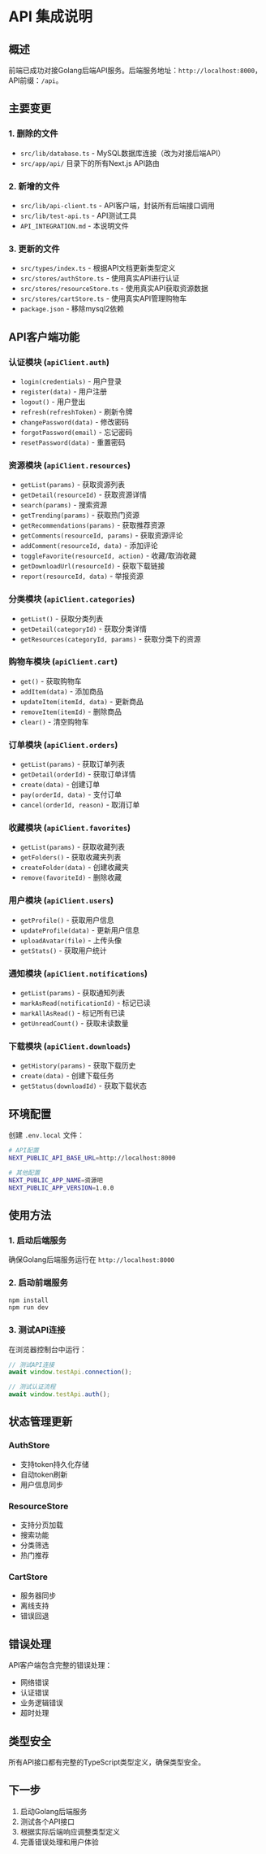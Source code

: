 # API 集成说明

## 概述

前端已成功对接Golang后端API服务。后端服务地址：`http://localhost:8000`，API前缀：`/api`。

## 主要变更

### 1. 删除的文件
- `src/lib/database.ts` - MySQL数据库连接（改为对接后端API）
- `src/app/api/` 目录下的所有Next.js API路由

### 2. 新增的文件
- `src/lib/api-client.ts` - API客户端，封装所有后端接口调用
- `src/lib/test-api.ts` - API测试工具
- `API_INTEGRATION.md` - 本说明文件

### 3. 更新的文件
- `src/types/index.ts` - 根据API文档更新类型定义
- `src/stores/authStore.ts` - 使用真实API进行认证
- `src/stores/resourceStore.ts` - 使用真实API获取资源数据
- `src/stores/cartStore.ts` - 使用真实API管理购物车
- `package.json` - 移除mysql2依赖

## API客户端功能

### 认证模块 (`apiClient.auth`)
- `login(credentials)` - 用户登录
- `register(data)` - 用户注册
- `logout()` - 用户登出
- `refresh(refreshToken)` - 刷新令牌
- `changePassword(data)` - 修改密码
- `forgotPassword(email)` - 忘记密码
- `resetPassword(data)` - 重置密码

### 资源模块 (`apiClient.resources`)
- `getList(params)` - 获取资源列表
- `getDetail(resourceId)` - 获取资源详情
- `search(params)` - 搜索资源
- `getTrending(params)` - 获取热门资源
- `getRecommendations(params)` - 获取推荐资源
- `getComments(resourceId, params)` - 获取资源评论
- `addComment(resourceId, data)` - 添加评论
- `toggleFavorite(resourceId, action)` - 收藏/取消收藏
- `getDownloadUrl(resourceId)` - 获取下载链接
- `report(resourceId, data)` - 举报资源

### 分类模块 (`apiClient.categories`)
- `getList()` - 获取分类列表
- `getDetail(categoryId)` - 获取分类详情
- `getResources(categoryId, params)` - 获取分类下的资源

### 购物车模块 (`apiClient.cart`)
- `get()` - 获取购物车
- `addItem(data)` - 添加商品
- `updateItem(itemId, data)` - 更新商品
- `removeItem(itemId)` - 删除商品
- `clear()` - 清空购物车

### 订单模块 (`apiClient.orders`)
- `getList(params)` - 获取订单列表
- `getDetail(orderId)` - 获取订单详情
- `create(data)` - 创建订单
- `pay(orderId, data)` - 支付订单
- `cancel(orderId, reason)` - 取消订单

### 收藏模块 (`apiClient.favorites`)
- `getList(params)` - 获取收藏列表
- `getFolders()` - 获取收藏夹列表
- `createFolder(data)` - 创建收藏夹
- `remove(favoriteId)` - 删除收藏

### 用户模块 (`apiClient.users`)
- `getProfile()` - 获取用户信息
- `updateProfile(data)` - 更新用户信息
- `uploadAvatar(file)` - 上传头像
- `getStats()` - 获取用户统计

### 通知模块 (`apiClient.notifications`)
- `getList(params)` - 获取通知列表
- `markAsRead(notificationId)` - 标记已读
- `markAllAsRead()` - 标记所有已读
- `getUnreadCount()` - 获取未读数量

### 下载模块 (`apiClient.downloads`)
- `getHistory(params)` - 获取下载历史
- `create(data)` - 创建下载任务
- `getStatus(downloadId)` - 获取下载状态

## 环境配置

创建 `.env.local` 文件：

```bash
# API配置
NEXT_PUBLIC_API_BASE_URL=http://localhost:8000

# 其他配置
NEXT_PUBLIC_APP_NAME=资源吧
NEXT_PUBLIC_APP_VERSION=1.0.0
```

## 使用方法

### 1. 启动后端服务
确保Golang后端服务运行在 `http://localhost:8000`

### 2. 启动前端服务
```bash
npm install
npm run dev
```

### 3. 测试API连接
在浏览器控制台中运行：
```javascript
// 测试API连接
await window.testApi.connection();

// 测试认证流程
await window.testApi.auth();
```

## 状态管理更新

### AuthStore
- 支持token持久化存储
- 自动token刷新
- 用户信息同步

### ResourceStore
- 支持分页加载
- 搜索功能
- 分类筛选
- 热门推荐

### CartStore
- 服务器同步
- 离线支持
- 错误回退

## 错误处理

API客户端包含完整的错误处理：
- 网络错误
- 认证错误
- 业务逻辑错误
- 超时处理

## 类型安全

所有API接口都有完整的TypeScript类型定义，确保类型安全。

## 下一步

1. 启动Golang后端服务
2. 测试各个API接口
3. 根据实际后端响应调整类型定义
4. 完善错误处理和用户体验
